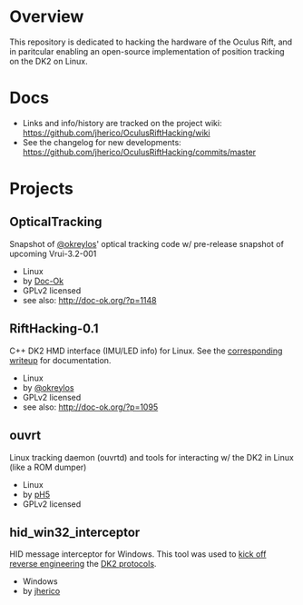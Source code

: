 # Overview 
This repository is dedicated to hacking the hardware of the Oculus Rift, and in paritcular enabling an open-source implementation of position tracking on the DK2 on Linux.

# Docs
* Links and info/history are tracked on the project wiki: https://github.com/jherico/OculusRiftHacking/wiki
* See the changelog for new developments: https://github.com/jherico/OculusRiftHacking/commits/master

# Projects

## OpticalTracking
Snapshot of [@okreylos](https://twitter.com/okreylos)' optical tracking code w/ pre-release snapshot of upcoming Vrui-3.2-001
* Linux
* by [Doc-Ok](https://github.com/Doc-Ok)
* GPLv2 licensed
* see also: http://doc-ok.org/?p=1148

## RiftHacking-0.1
C++ DK2 HMD interface (IMU/LED info) for Linux. See the [corresponding writeup](http://doc-ok.org/?p=1095) for documentation.
* Linux
* by [@okreylos](https://twitter.com/okreylos) 
* GPLv2 licensed
* see also: http://doc-ok.org/?p=1095

## ouvrt
Linux tracking daemon (ouvrtd) and tools for interacting w/ the DK2 in Linux (like a ROM dumper)
* Linux
* by [pH5](https://github.com/pH5)
* GPLv2 licensed

## hid_win32_interceptor
HID message interceptor for Windows. This tool was used to [kick off reverse engineering](http://www.reddit.com/r/oculus/comments/2i7ujy/call_for_help_for_producing_a_linux_sdk/) the [DK2 protocols](https://github.com/lhl/OculusRiftHacking/wiki/DK2-Firmware-and-Protocol).
* Windows
* by [jherico](https://github.com/jherico)
